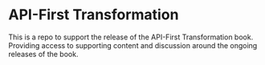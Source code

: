 # API-First Transformation
This is a repo to support the release of the API-First Transformation book. Providing access to supporting content and discussion around the ongoing releases of the book.
